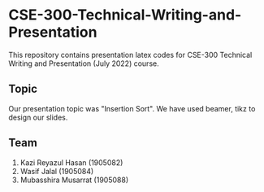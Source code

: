 # CSE-300-Technical-Writing-and-Presentation
This repository contains presentation latex codes for CSE-300 Technical Writing and Presentation (July 2022) course.

## Topic
Our presentation topic was "Insertion Sort". We have used beamer, tikz to design our slides.

## Team
1. Kazi Reyazul Hasan (1905082)
2. Wasif Jalal (1905084)
3. Mubasshira Musarrat (1905088)
